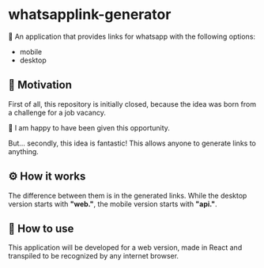 # whatsapplink-generator

🔗 An application that provides links for whatsapp with the following options:

- mobile
- desktop

## 🤔 Motivation

First of all, this repository is initially closed, because the idea was born from a challenge for a job vacancy.

🤩 I am happy to have been given this opportunity.

But... secondly, this idea is fantastic! This allows anyone to generate links to anything.

## ⚙ How it works

The difference between them is in the generated links. While the desktop version starts with **"web."**, the mobile version starts with **"api."**.

## 📱 How to use

This application will be developed for a web version, made in React and transpiled to be recognized by any internet browser.
